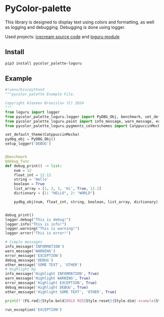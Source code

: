 # PyColor-palette
This library is designed to display text using colors and formatting, as well as logging and debugging. Debugging is done using logger.

Used projects: [icecream source code](https://github.com/gruns/icecream) and [loguru module](https://github.com/Delgan/loguru)

## Install

```bash
pip3 install pycolor_palette-loguru
```

## Example

```python
#!venv/bin/python3
"""pycolor_palette Example File.

Copyright Alexeev Bronislav (C) 2024
"""
from loguru import logger
from pycolor_palette_loguru.logger import PyDBG_Obj, benchmark, set_default_theme, debug_func, setup_logger
from pycolor_palette_loguru.paint import info_message, warn_message, error_message, other_message, FG, Style, debug_message, run_exception
from pycolor_palette_loguru.pygments_colorschemes import CatppuccinMocha

set_default_theme(CatppuccinMocha)
pydbg_obj = PyDBG_Obj()
setup_logger('DEBUG')


@benchmark
@debug_func
def debug_print() -> list:
	num = 12
	float_int = 12.12
	string = 'Hello'
	boolean = True
	list_array = [1, 2, 3, 'Hi', True, 12.2]
	dictionary = {1: "HELLO", 2: "WORLD"}

	pydbg_obj(num, float_int, string, boolean, list_array, dictionary)


debug_print()
logger.debug("This is debug!")
logger.info("This is info!")
logger.warning("This is warning!")
logger.error("This is error!")

# Simple messages
info_message('INFORMATION')
warn_message('WARNING')
error_message('EXCEPTION')
debug_message('DEBUG')
other_message('SOME TEXT', 'OTHER')
# Highlight bg
info_message('Highlight INFORMATION', True)
warn_message('Highlight WARNING', True)
error_message('Highlight EXCEPTION', True)
debug_message('Highlight DEBUG', True)
other_message('Highlight SOME TEXT', 'OTHER', True)

print(f'{FG.red}{Style.bold}BOLD RED{Style.reset}{Style.dim} example{Style.reset}')

run_exception('EXCEPTION')
```
